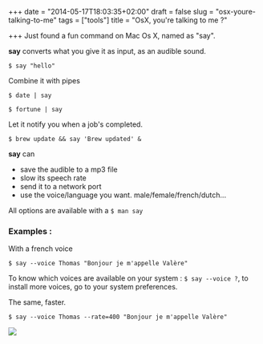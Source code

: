 +++
date = "2014-05-17T18:03:35+02:00"
draft = false
slug = "osx-youre-talking-to-me"
tags = ["tools"]
title = "OsX, you're talking to me ?"

+++
Just found a fun command on Mac Os X, named as "say".

**say** converts what you give it as input, as an audible sound.

```
$ say "hello"
```

Combine it with pipes

```
$ date | say
```
```
$ fortune | say
```


Let it notify you when a job's completed.

```
$ brew update && say 'Brew updated' &
```

**say**  can 

* save the audible to a mp3 file
* slow its speech rate
* send it to a network port
* use the voice/language you want. male/female/french/dutch...

All options are available with a ```$ man say```



### Examples : 
With a french voice
```
$ say --voice Thomas "Bonjour je m'appelle Valère"
```

To know which voices are available on your system : ```$ say --voice ?```, to install more voices, go to your system preferences.


The same, faster.
```
$ say --voice Thomas --rate=400 "Bonjour je m'appelle Valère"
```

![](images/2014/May/26758.png)